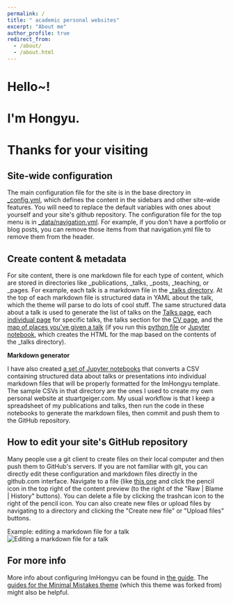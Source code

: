 ```yaml
---
permalink: /
title: " academic personal websites"
excerpt: "About me"
author_profile: true
redirect_from: 
  - /about/
  - /about.html
---
```



Hello~!
========

I'm Hongyu.
=====

Thanks for your visiting
========


Site-wide configuration
------
The main configuration file for the site is in the base directory in [_config.yml](https://github.com/ImHongyu/ImHongyu.github.io/blob/master/_config.yml), which defines the content in the sidebars and other site-wide features. You will need to replace the default variables with ones about yourself and your site's github repository. The configuration file for the top menu is in [_data/navigation.yml](https://github.com/ImHongyu/ImHongyu.github.io/blob/master/_data/navigation.yml). For example, if you don't have a portfolio or blog posts, you can remove those items from that navigation.yml file to remove them from the header. 

Create content & metadata
------
For site content, there is one markdown file for each type of content, which are stored in directories like _publications, _talks, _posts, _teaching, or _pages. For example, each talk is a markdown file in the [_talks directory](https://github.com/ImHongyu/ImHongyu.github.io/tree/master/_talks). At the top of each markdown file is structured data in YAML about the talk, which the theme will parse to do lots of cool stuff. The same structured data about a talk is used to generate the list of talks on the [Talks page](https://ImHongyu.github.io/talks), each [individual page](https://ImHongyu.github.io/talks/2012-03-01-talk-1) for specific talks, the talks section for the [CV page](https://ImHongyu.github.io/cv), and the [map of places you've given a talk](https://ImHongyu.github.io/talkmap.html) (if you run this [python file](https://github.com/ImHongyu/ImHongyu.github.io/blob/master/talkmap.py) or [Jupyter notebook](https://github.com/ImHongyu/ImHongyu.github.io/blob/master/talkmap.ipynb), which creates the HTML for the map based on the contents of the _talks directory).

**Markdown generator**

I have also created [a set of Jupyter notebooks](https://github.com/ImHongyu/ImHongyu.github.io/tree/master/markdown_generator
) that converts a CSV containing structured data about talks or presentations into individual markdown files that will be properly formatted for the ImHongyu template. The sample CSVs in that directory are the ones I used to create my own personal website at stuartgeiger.com. My usual workflow is that I keep a spreadsheet of my publications and talks, then run the code in these notebooks to generate the markdown files, then commit and push them to the GitHub repository.

How to edit your site's GitHub repository
------
Many people use a git client to create files on their local computer and then push them to GitHub's servers. If you are not familiar with git, you can directly edit these configuration and markdown files directly in the github.com interface. Navigate to a file (like [this one](https://github.com/ImHongyu/ImHongyu.github.io/blob/master/_talks/2012-03-01-talk-1.md) and click the pencil icon in the top right of the content preview (to the right of the "Raw | Blame | History" buttons). You can delete a file by clicking the trashcan icon to the right of the pencil icon. You can also create new files or upload files by navigating to a directory and clicking the "Create new file" or "Upload files" buttons. 

Example: editing a markdown file for a talk
![Editing a markdown file for a talk](/images/editing-talk.png)

For more info
------
More info about configuring ImHongyu can be found in [the guide](https://ImHongyu.github.io/markdown/). The [guides for the Minimal Mistakes theme](https://mmistakes.github.io/minimal-mistakes/docs/configuration/) (which this theme was forked from) might also be helpful.
